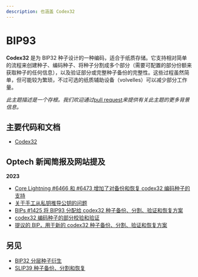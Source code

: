```yaml
---
description: 也涵盖 Codex32
---
```


# BIP93

**Codex32** 是为 BIP32 种子设计的一种编码，适合于纸质存储。它支持相对简单的流程来创建种子、编码种子、将种子分割成多个部分（需要可配置的部分份额来获取种子的任何信息），以及验证部分或完整种子备份的完整性。这些过程虽然简单，但可能较为繁琐，不过可选的纸质辅助设备（volvelles）可以减少部分工作量。

_此主题描述是一个存根。我们欢迎通过_[pull request](https://github.com/bitcoinops/bitcoinops.github.io/edit/master/\_topics/en/codex32.md)_来提供有关此主题的更多背景信息。_

## 主要代码和文档

* [Codex32](https://secretcodex32.com/)

## Optech 新闻简报及网站提及

**2023**

* [Core Lightning #6466 和 #6473 增加了对备份和恢复 codex32 编码种子的支持](https://bitcoinops.org/en/newsletters/2023/08/09/#core-lightning-6466)
* [关于手工从私钥推导公钥的问题](https://bitcoinops.org/en/newsletters/2023/07/26/#how-can-i-manually-on-paper-calculate-a-bitcoin-public-key-from-a-private-key)
* [BIPs #1425 将 BIP93 分配给 codex32 种子备份、分割、验证和恢复方案](https://bitcoinops.org/en/newsletters/2023/03/29/#bips-1425)
* [codex32 编码种子的部分校验和验证](https://bitcoinops.org/en/newsletters/2023/03/01/#faster-seed-backup-checksums)
* [提议的 BIP，用于新的 codex32 种子备份、分割、验证和恢复方案](https://bitcoinops.org/en/newsletters/2023/02/22/#proposed-bip-for-codex32-seed-encoding-scheme)

## 另见

* [BIP32 分层种子衍生](https://bitcoinops.org/en/topics/hd-key-generation/)
* [SLIP39 种子备份、分割和恢复](https://github.com/satoshilabs/slips/blob/master/slip-0039.md)
